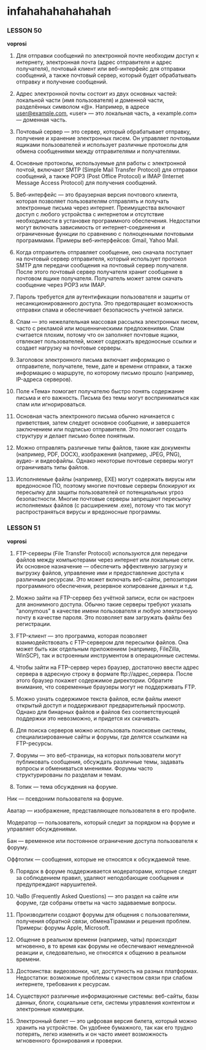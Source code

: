 # infahahahahahahah

### **LESSON 50**

**voprosi**

1) Для отправки сообщений по электронной почте необходим доступ к интернету, электронная почта (адрес отправителя и адрес получателя), почтовый клиент или веб-интерфейс для отправки сообщений, а также почтовый сервер, который будет обрабатывать отправку и получение сообщений.

2) Адрес электронной почты состоит из двух основных частей: локальной части (имя пользователя) и доменной части, разделённых символом «@». Например, в адресе user@example.com, «user» — это локальная часть, а «example.com» — доменная часть.

3) Почтовый сервер — это сервер, который обрабатывает отправку, получение и хранение электронных писем. Он управляет почтовыми ящиками пользователей и использует различные протоколы для обмена сообщениями между отправителями и получателями.

4) Основные протоколы, используемые для работы с электронной почтой, включают SMTP (Simple Mail Transfer Protocol) для отправки сообщений, а также POP3 (Post Office Protocol) и IMAP (Internet Message Access Protocol) для получения сообщений.

5) Веб-интерфейс — это браузерная версия почтового клиента, которая позволяет пользователям отправлять и получать электронные письма через интернет. Преимущества включают доступ с любого устройства с интернетом и отсутствие необходимости в установке программного обеспечения. Недостатки могут включать зависимость от интернет-соединения и ограниченные функции по сравнению с полноценными почтовыми программами. Примеры веб-интерфейсов: Gmail, Yahoo Mail.

6) Когда отправитель отправляет сообщение, оно сначала поступает на почтовый сервер отправителя, который использует протокол SMTP для передачи сообщения на почтовый сервер получателя. После этого почтовый сервер получателя хранит сообщение в почтовом ящике получателя. Получатель может затем скачать сообщение через POP3 или IMAP.

7) Пароль требуется для аутентификации пользователя и защиты от несанкционированного доступа. Это предотвращает возможность отправки спама и обеспечивает безопасность учетной записи.

8) Спам — это нежелательная массовая рассылка электронных писем, часто с рекламой или мошенническими предложениями. Спам считается плохим, потому что он заполняет почтовые ящики, отвлекает пользователей, может содержать вредоносные ссылки и создает нагрузку на почтовые серверы.

9) Заголовок электронного письма включает информацию о отправителе, получателе, теме, дате и времени отправки, а также информацию о маршруте, по которому письмо прошло (например, IP-адреса серверов).

10) Поле «Тема» помогает получателю быстро понять содержание письма и его важность. Письма без темы могут восприниматься как спам или игнорироваться.

11) Основная часть электронного письма обычно начинается с приветствия, затем следует основное сообщение, и завершается заключением или подписью отправителя. Это помогает создать структуру и делает письмо более понятным.

12) Можно отправлять различные типы файлов, такие как документы (например, PDF, DOCX), изображения (например, JPEG, PNG), аудио- и видеофайлы. Однако некоторые почтовые серверы могут ограничивать типы файлов.

13) Исполняемые файлы (например, EXE) могут содержать вирусы или вредоносное ПО, поэтому многие почтовые серверы блокируют их пересылку для защиты пользователей от потенциальных угроз безопастности. Многие почтовые серверы запрещают пересылку исполняемых файлов (с расширением .exe), потому что так могут распространяться вирусы и вредоносные программы.

### **LESSON 51**

**voprosi**

1) FTP-серверы (File Transfer Protocol) используются для передачи файлов между компьютерами через интернет или локальные сети. Их основное назначение — обеспечить эффективную загрузку и выгрузку файлов, управление ими и предоставление доступа к различным ресурсам. Это может включать веб-сайты, репозитории программного обеспечения, резервное копирование данных и т.д.

2) Можно зайти на FTP-сервер без учётной записи, если он настроен для анонимного доступа. Обычно такие серверы требуют указать "anonymous" в качестве имени пользователя и любую электронную почту в качестве пароля. Это позволяет вам загружать файлы без регистрации.

3) FTP-клиент — это программа, которая позволяет взаимодействовать с FTP-сервером для пересылки файлов. Она может быть как отдельным приложением (например, FileZilla, WinSCP), так и встроенным инструментом в операционные системы.

4) Чтобы зайти на FTP-сервер через браузер, достаточно ввести адрес сервера в адресную строку в формате ftp://адрес_сервера. После этого браузер покажет содержимое директории. Обратите внимание, что современные браузеры могут не поддерживать FTP. 

5) Можно узнать содержимое текста файлов, если файлы имеют открытый доступ и поддерживают предварительный просмотр. Однако для бинарных файлов и файлов без соответствующей поддержки это невозможно, и придется их скачивать.

6) Для поиска серверов можно использовать поисковые системы, специализированные сайты и форумы, где делятся ссылками на FTP-ресурсы. 

7) Форумы — это веб-страницы, на которых пользователи могут публиковать сообщения, обсуждать различные темы, задавать вопросы и обмениваться мнениями. Форумы часто структурированы по разделам и темам.

8) Топик — тема обсуждения на форуме.

Ник — псевдоним пользователя на форуме.

Аватар — изображение, представляющее пользователя в его профиле.

Модератор — пользователь, который следит за порядком на форуме и управляет обсуждениями.

Бан — временное или постоянное ограничение доступа пользователя к форуму.

Оффтопик — сообщения, которые не относятся к обсуждаемой теме.

9) Порядок в форуме поддерживается модераторами, которые следят за соблюдением правил, удаляют неподобающие сообщения и предупреждают нарушителей. 

10) ЧаВо (Frequently Asked Questions) — это раздел на сайте или форуме, где собраны ответы на часто задаваемые вопросы.

11) Производители создают форумы для общения с пользователями, получения обратной связи, обменаTipамами и решения проблем. Примеры: форумы Apple, Microsoft.

12) Общение в реальном времени (например, чаты) происходит мгновенно, в то время как форумы не обеспечивают немедленной реакции и, следовательно, не относятся к общению в реальном времени.

13) Достоинства: видеозвонки, чат, доступность на разных платформах. Недостатки: возможные проблемы с качеством связи при слабом интернете, требования к ресурсам.

14) Существуют различные информационные системы: веб-сайты, базы данных, блоги, социальные сети, системы управления контентом и электронные коммерции.

15) Электронный билет — это цифровая версия билета, который можно хранить на устройстве. Он удобнее бумажного, так как его трудно потерять, легко изменить и он часто имеет возможность мгновенного бронирования и проверки.
